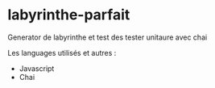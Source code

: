 # labyrinthe-parfait

Generator de labyrinthe et test des tester unitaure avec chai

Les languages utilisés et autres :
* Javascript
* Chai
